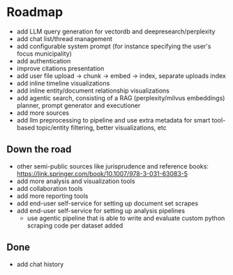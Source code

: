 # Roadmap

- add LLM query generation for vectordb and deepresearch/perplexity
- add chat list/thread management
- add configurable system prompt (for instance specifying the user's focus municipality)
- add authentication
- improve citations presentation
- add user file upload -> chunk -> embed -> index, separate uploads index
- add inline timeline visualizations
- add inline entity/document relationship visualizations
- add agentic search, consisting of a RAG (perplexity/milvus embeddings) planner, prompt generator and executioner
- add more sources
- add llm preprocessing to pipeline and use extra metadata for smart tool-based topic/entity filtering, better visualizations, etc

## Down the road

- other semi-public sources like jurisprudence and reference books: https://link.springer.com/book/10.1007/978-3-031-63083-5
- add more analysis and visualization tools
- add collaboration tools
- add more reporting tools
- add end-user self-service for setting up document set scrapes
- add end-user self-service for setting up analysis pipelines
  - use agentic pipeline that is able to write and evaluate custom python scraping code per dataset added

## Done
- add chat history